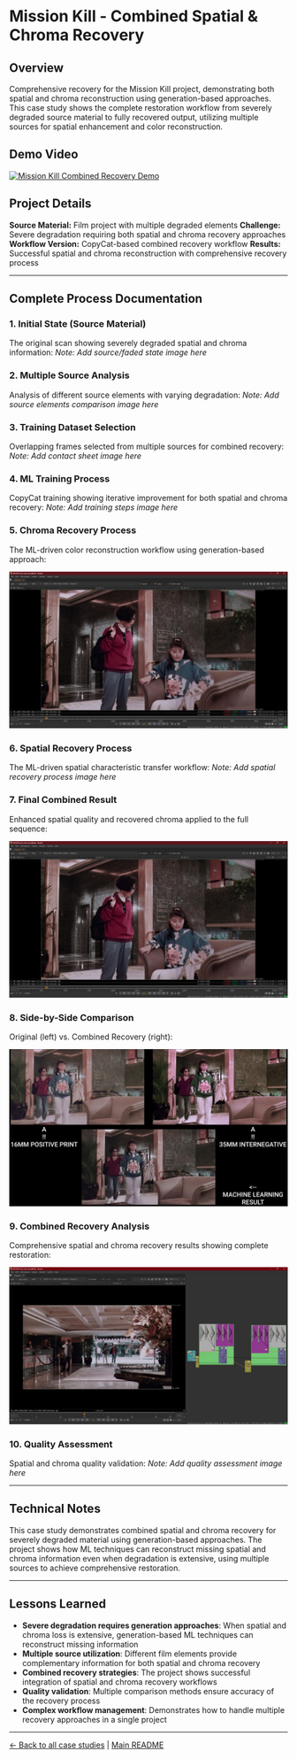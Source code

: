 # Mission Kill - Combined Spatial & Chroma Recovery

## Overview
Comprehensive recovery for the Mission Kill project, demonstrating both spatial and chroma reconstruction using generation-based approaches. This case study shows the complete restoration workflow from severely degraded source material to fully recovered output, utilizing multiple sources for spatial enhancement and color reconstruction.

## Demo Video

[![Mission Kill Combined Recovery Demo](https://img.youtube.com/vi/iqhYnBzcGWc/0.jpg)](https://www.youtube.com/watch?v=iqhYnBzcGWc)

## Project Details
**Source Material:** Film project with multiple degraded elements
**Challenge:** Severe degradation requiring both spatial and chroma recovery approaches
**Workflow Version:** CopyCat-based combined recovery workflow
**Results:** Successful spatial and chroma reconstruction with comprehensive recovery process

---

## Complete Process Documentation

### 1. Initial State (Source Material)
The original scan showing severely degraded spatial and chroma information:
*Note: Add source/faded state image here*

### 2. Multiple Source Analysis
Analysis of different source elements with varying degradation:
*Note: Add source elements comparison image here*

### 3. Training Dataset Selection
Overlapping frames selected from multiple sources for combined recovery:
*Note: Add contact sheet image here*

### 4. ML Training Process
CopyCat training showing iterative improvement for both spatial and chroma recovery:
*Note: Add training steps image here*

### 5. Chroma Recovery Process
The ML-driven color reconstruction workflow using generation-based approach:

![Mission Kill Generation Recovery](../images/mission%20kill%20generation%20recovery.jpeg)

### 6. Spatial Recovery Process
The ML-driven spatial characteristic transfer workflow:
*Note: Add spatial recovery process image here*

### 7. Final Combined Result
Enhanced spatial quality and recovered chroma applied to the full sequence:

![Mission Kill Final Result](../images/mission%20kill%20generation%20recovery.jpeg)

### 8. Side-by-Side Comparison
Original (left) vs. Combined Recovery (right):

![Mission Kill Generation Recovery Comparison](../images/mission%20kill%20generation%20recovery%20comparison.jpeg)

### 9. Combined Recovery Analysis
Comprehensive spatial and chroma recovery results showing complete restoration:

![Mission Kill Spatial and Chroma Recovery](../images/mission%20kill%20luma%20and%20chroma%20recovery.jpeg)

### 10. Quality Assessment
Spatial and chroma quality validation:
*Note: Add quality assessment image here*

---

## Technical Notes
This case study demonstrates combined spatial and chroma recovery for severely degraded material using generation-based approaches. The project shows how ML techniques can reconstruct missing spatial and chroma information even when degradation is extensive, using multiple sources to achieve comprehensive restoration.

---

## Lessons Learned
- **Severe degradation requires generation approaches**: When spatial and chroma loss is extensive, generation-based ML techniques can reconstruct missing information
- **Multiple source utilization**: Different film elements provide complementary information for both spatial and chroma recovery
- **Combined recovery strategies**: The project shows successful integration of spatial and chroma recovery workflows
- **Quality validation**: Multiple comparison methods ensure accuracy of the recovery process
- **Complex workflow management**: Demonstrates how to handle multiple recovery approaches in a single project

---

[← Back to all case studies](https://github.com/fabiocolor/nuke-chroma-recovery-template/blob/main/docs/case-studies.md) | [Main README](https://github.com/fabiocolor/nuke-chroma-recovery-template/blob/main/README.md)
